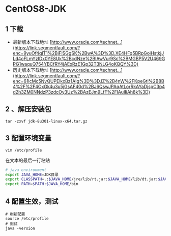 # CentOS8-JDK

## 1 下载

-   最新版本下载地址
    [http://www.oracle.com/technet...](https://link.segmentfault.com/?enc=9yuOf4qlT1%2BjFlSGgSK%2BwA%3D%3D.XE4HFq5BRpGoiHstkjJLd4oFLmYzIDx0YE8Uk%2BcdNze%2BIAwVur9Sc%2BMGBP5V2U469GPG1waquQ754YBCfRY4jAExRzE1Gp32T3NLG4oKQQY%3D)
-   历史版本下载地址
    [http://www.oracle.com/technet...](https://link.segmentfault.com/?enc=61lcMc5NvQUPElkxBz1AIg%3D%3D.lZ%2B4nW%2FKpeGtl%2B8B4%2F%2F4OxGk4u3u5jGsAF40d%2BJ6QswJPAqAtLorRkAYaDjspC3p4d2h3ZM0NNdzP3zdcOy3Uz%2BAzEJm9LfF%2FlAuIIiAh8k%3D)

## 2 、解压安装包

```shell
tar -zxvf jdk-8u301-linux-x64.tar.gz
```

## 3 配置环境变量

```shell
vim /etc/profile
```

在文本的最后一行粘贴

```bash
# java environment
export JAVA_HOME=JDK目录
export CLASSPATH=.:$JAVA_HOME/jre/lib/rt.jar:$JAVA_HOME/lib/dt.jar:$JAVA_HOME/lib/tools.jar
export PATH=$PATH:$JAVA_HOME/bin
```

## 4 配置生效，测试

```shell
# 刷新配置
source /etc/profile
# 测试
java -version
```